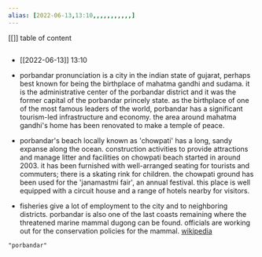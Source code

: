 ```yaml
---
alias: [2022-06-13,13:10,,,,,,,,,,,]
---
```

[[]]
table of content
```toc
```

- [[2022-06-13]] 13:10
- porbandar pronunciation  is a city in the indian state of gujarat, perhaps best known for being the birthplace of mahatma gandhi and sudama. it is the administrative center of the porbandar district and it was the former capital of the porbandar princely state. as the birthplace of one of the most famous leaders of the world, porbandar has a significant tourism-led infrastructure and economy. the area around mahatma gandhi's home has been renovated to make a temple of peace.

- porbandar's beach locally known as 'chowpati' has a long, sandy expanse along the ocean. construction activities to provide attractions and manage litter and facilities on chowpati beach started in around 2003. it has been furnished with well-arranged seating for tourists and commuters; there is a skating rink for children. the chowpati ground has been used for the 'janamastmi fair', an annual festival. this place is well equipped with a circuit house and a range of hotels nearby for visitors.

- fisheries give a lot of employment to the city and to neighboring districts. porbandar is also one of the last coasts remaining where the threatened marine mammal dugong can be found. officials are working out for the conservation policies for the mammal.
[wikipedia](https://en.wikipedia.org/wiki/porbandar)
```query
"porbandar"
```
